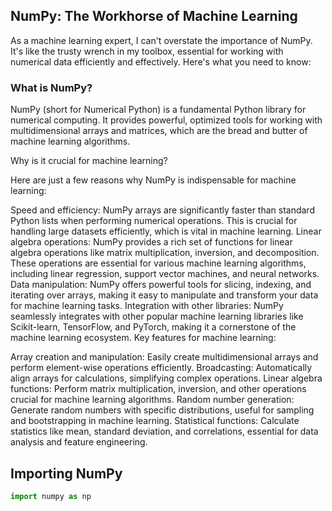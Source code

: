 ## NumPy: The Workhorse of Machine Learning
As a machine learning expert, I can't overstate the importance of NumPy. It's like the trusty wrench in my toolbox, essential for working with numerical data efficiently and effectively. Here's what you need to know:

### What is NumPy?

NumPy (short for Numerical Python) is a fundamental Python library for numerical computing. It provides powerful, optimized tools for working with multidimensional arrays and matrices, which are the bread and butter of machine learning algorithms.

Why is it crucial for machine learning?

Here are just a few reasons why NumPy is indispensable for machine learning:

Speed and efficiency: NumPy arrays are significantly faster than standard Python lists when performing numerical operations. This is crucial for handling large datasets efficiently, which is vital in machine learning.
Linear algebra operations: NumPy provides a rich set of functions for linear algebra operations like matrix multiplication, inversion, and decomposition. These operations are essential for various machine learning algorithms, including linear regression, support vector machines, and neural networks.
Data manipulation: NumPy offers powerful tools for slicing, indexing, and iterating over arrays, making it easy to manipulate and transform your data for machine learning tasks.
Integration with other libraries: NumPy seamlessly integrates with other popular machine learning libraries like Scikit-learn, TensorFlow, and PyTorch, making it a cornerstone of the machine learning ecosystem.
Key features for machine learning:

Array creation and manipulation: Easily create multidimensional arrays and perform element-wise operations efficiently.
Broadcasting: Automatically align arrays for calculations, simplifying complex operations.
Linear algebra functions: Perform matrix multiplication, inversion, and other operations crucial for machine learning algorithms.
Random number generation: Generate random numbers with specific distributions, useful for sampling and bootstrapping in machine learning.
Statistical functions: Calculate statistics like mean, standard deviation, and correlations, essential for data analysis and feature engineering.

## Importing NumPy
```python
import numpy as np
```
